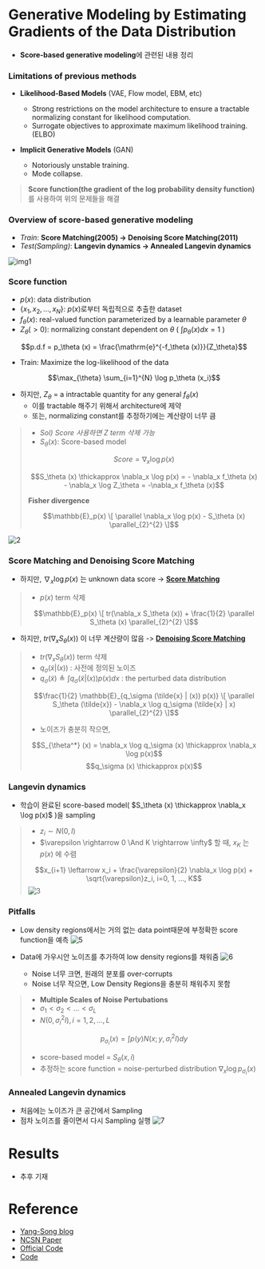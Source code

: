 # Generative Modeling by Estimating Gradients of the Data Distribution

- **Score-based generative modeling**에 관련된 내용 정리

### Limitations of previous methods

- **Likelihood-Based Models** (VAE, Flow model, EBM, etc)
  - Strong restrictions on the model architecture to ensure a tractable normalizing constant for likelihood computation.
  - Surrogate objectives to approximate maximum likelihood training. (ELBO)

- **Implicit Generative Models** (GAN)
  - Notoriously unstable training.
  - Mode collapse.

> **Score function(the gradient of the log probability density function)** 를 사용하여 위의 문제들을 해결

### Overview of score-based generative modeling

- *Train*: **Score Matching(2005) -> Denoising Score Matching(2011)**
- *Test(Sampling)*: **Langevin dynamics -> Annealed Langevin dynamics**

![img1](https://user-images.githubusercontent.com/76771847/186809602-1f1c1924-5261-4475-8c55-f521019f936c.jpg)

### Score function

- $p(x)$: data distribution
- $\lbrace x_1, x_2, ..., x_N \rbrace$: $p(x)$로부터 독립적으로 추출한 dataset
- $f_\theta(x)$: real-valued function parameterized by a learnable parameter $\theta$
- $Z_\theta (> 0)$: normalizing constant dependent on $\theta$ ( $\int p_\theta(x) dx = 1$ )

$$p.d.f = p_\theta (x) = \frac{\mathrm{e}^{-f_\theta (x)}}{Z_\theta}$$

- Train: Maximize the log-likelihood of the data

$$\max_{\theta} \sum_{i=1}^{N} \log p_\theta (x_i)$$

- 하지만, $Z_\theta$ = a intractable quantity for any general $f_\theta (x)$
  - 이를 tractable 해주기 위해서 architecture에 제약
  - 또는, normalizing constant를 추정하기에는 계산량이 너무 큼
  

> - *Sol) Score 사용하면 Z term 삭제 가능*
> - $S_\theta (x)$: Score-based model
> 
> $$Score = \nabla_x \log p(x)$$
> 
> $$S_\theta (x) \thickapprox \nabla_x \log p(x) = - \nabla_x f_\theta (x) - \nabla_x \log Z_\theta = -\nabla_x f_\theta (x)$$
> 
> **Fisher divergence**
>
> $$\mathbb{E}_p(x) \[ \parallel \nabla_x \log p(x) - S_\theta (x) \parallel_{2}^{2} \]$$

![2](https://user-images.githubusercontent.com/76771847/186828121-250d06ac-834f-4bc3-9bb3-ff8a8444d6da.png)

### Score Matching and Denoising Score Matching

- 하지만, $\nabla_x \log p(x)$ 는 unknown data score -> **[Score Matching](https://www.jmlr.org/papers/volume6/hyvarinen05a/hyvarinen05a.pdf)**

> - $p(x)$ term 삭제
> 
> $$\mathbb{E}_p(x) \[ tr(\nabla_x S_\theta (x)) + \frac{1}{2} \parallel S_\theta (x) \parallel_{2}^{2} \]$$
 
- 하지만, $tr(\nabla_x S_\theta (x))$ 이 너무 계산량이 많음 -> **[Denoising Score Matching](http://www.iro.umontreal.ca/~vincentp/Publications/smdae_techreport.pdf)**

> - $tr(\nabla_x S_\theta (x))$ term 삭제
> - $q_\sigma (\tilde{x} | (x))$ : 사전에 정의된 노이즈
> - $q_\sigma (\tilde{x}) \triangleq \int q_\sigma (\tilde{x} | (x)) p(x) dx$ : the perturbed data distribution
> 
> $$\frac{1}{2} \mathbb{E}_{q_\sigma (\tilde{x} | (x)) p(x)} \[ \parallel S_\theta (\tilde{x}) - \nabla_x \log q_\sigma (\tilde{x} | x) \parallel_{2}^{2} \]$$
> 
> - 노이즈가 충분히 작으면,
> 
> $$S_{\theta^*} (x) = \nabla_x \log q_\sigma (x) \thickapprox \nabla_x \log p(x)$$
> $$q_\sigma (x) \thickapprox p(x)$$

### Langevin dynamics
 
- 학습이 완료된 score-based model( $S_\theta (x) \thickapprox \nabla_x \log p(x)$ )을 sampling

> - $z_i \sim N(0, I)$
> - $\varepsilon \rightarrow 0 \And K \rightarrow \infty$ 할 때, $x_K$ 는 $p(x)$ 에 수렴 
> 
> $$x_{i+1} \leftarrow x_i + \frac{\varepsilon}{2} \nabla_x \log p(x) + \sqrt{\varepsilon}z_i, i=0, 1, ..., K$$
![3](https://user-images.githubusercontent.com/76771847/186839953-e4c977f4-075c-4c9b-aa34-be444fafda7f.gif)

### Pitfalls

- Low density regions에서는 거의 없는 data point때문에 부정확한 score function을 예측
![5](https://user-images.githubusercontent.com/76771847/186840279-db12f8d9-acbe-424b-b793-684474247c4a.jpg)


- Data에 가우시안 노이즈를 추가하여 low density regions를 채워줌
![6](https://user-images.githubusercontent.com/76771847/186840597-cf83ca70-b7a2-4cd3-aa10-36a15d981361.jpg)
  - Noise 너무 크면, 원래의 분포를 over-corrupts
  - Noise 너무 작으면, Low Density Regions을 충분히 채워주지 못함

> - **Multiple Scales of Noise Pertubations**
> - $\sigma_1 < \sigma_2 < ... < \sigma_L$
> - $N(0, \sigma_{i}^{2}I), i= 1, 2, ..., L$
> 
> $$p_{\sigma_i} (x) = \int p(y)N(x; y, \sigma_{i}^{2}I) dy$$
> 
> - score-based model = $S_\theta (x, i)$
> - 추정하는 score function = noise-perturbed distribution $\nabla_x \log p_{\sigma_{i}} (x)$

### Annealed Langevin dynamics

- 처음에는 노이즈가 큰 공간에서 Sampling
- 점차 노이즈를 줄이면서 다시 Sampling 실행
![7](https://user-images.githubusercontent.com/76771847/186843729-6ef88984-98f3-43c5-9365-ccc24595fa9b.gif)

# Results
 - 추후 기재

# Reference

- [Yang-Song blog](https://yang-song.net/blog/2021/score/)
- [NCSN Paper](https://arxiv.org/abs/1907.05600)
- [Official Code](https://github.com/yang-song/score_sde_pytorch)
- [Code](https://github.com/ermongroup/ncsn/tree/7f27f4a16471d20a0af3be8b8b4c2ec57c8a0bc1)
